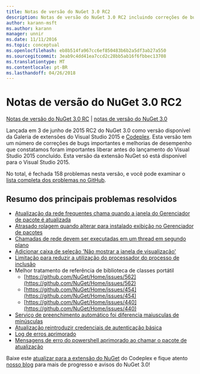 ```yaml
---
title: Notas de versão do NuGet 3.0 RC2
description: Notas de versão do NuGet 3.0 RC2 incluindo correções de bugs, problemas conhecidos, recursos adicionados e DCRs.
author: karann-msft
ms.author: karann
manager: unnir
ms.date: 11/11/2016
ms.topic: conceptual
ms.openlocfilehash: eb8b514fa967cc6ef850483b6b2a5df3ab27a550
ms.sourcegitcommit: 3eab9c4dd41ea7ccd2c28bb5ab16f6fbbec13708
ms.translationtype: MT
ms.contentlocale: pt-BR
ms.lasthandoff: 04/26/2018
---
```

# <a name="nuget-30-rc2-release-notes"></a>Notas de versão do NuGet 3.0 RC2

[Notas de versão do NuGet 3.0 RC](../release-notes/nuget-3.0-RC.md) | [notas de versão do NuGet 3.0](../release-notes/nuget-3.0.0.md)

Lançada em 3 de junho de 2015 RC2 do NuGet 3.0 como versão disponível da Galeria de extensões do Visual Studio 2015 e [Codeplex](https://nuget.codeplex.com/releases/view/615507). Esta versão tem um número de correções de bugs importantes e melhorias de desempenho que constatamos foram importantes liberar antes do lançamento do Visual Studio 2015 concluído. Esta versão da extensão NuGet só está disponível para o Visual Studio 2015.

No total, é fechada 158 problemas nesta versão, e você pode examinar o [lista completa dos problemas no GitHub](https://github.com/NuGet/Home/issues?utf8=%E2%9C%93&q=is%3Aclosed+milestone%3A3.0.0-RTM+sort%3Aupdated-asc+updated%3A%3C%3D2015-06-01).

## <a name="summary-of-top-issues-resolved"></a>Resumo dos principais problemas resolvidos

* [Atualização da rede frequentes chama quando a janela do Gerenciador de pacote é atualizada](https://github.com/NuGet/Home/issues/515)
* [Atrasado rolagem quando alterar para instalado exibição no Gerenciador de pacotes](https://github.com/NuGet/Home/issues/519)
* [Chamadas de rede devem ser executadas em um thread em segundo plano](https://github.com/NuGet/Home/issues/516)
* [Adicionar caixa de seleção 'Não mostrar a janela de visualização'](https://github.com/NuGet/Home/issues/566)
* [Limitação para reduzir a utilização do processador do processo de inclusão](https://github.com/NuGet/Home/issues/356)
* Melhor tratamento de referência de biblioteca de classes portátil
    * [https://github.com/NuGet/Home/issues/562](https://github.com/NuGet/Home/issues/562)
    * [https://github.com/NuGet/Home/issues/454](https://github.com/NuGet/Home/issues/454)
    * [https://github.com/NuGet/Home/issues/440](https://github.com/NuGet/Home/issues/440)
* [Serviço de preenchimento automático foi diferencia maiusculas de minúsculas](https://github.com/NuGet/Home/issues/198)
* [Atualização reintroduzir credenciais de autenticação básica](https://github.com/NuGet/Home/issues/456)
* [Log de erros aprimorado](https://github.com/NuGet/Home/issues/407)
* [Mensagens de erro do powershell aprimorado ao chamar o pacote de atualização](https://github.com/NuGet/Home/issues/5)

Baixe este [atualizar para a extensão do NuGet](https://nuget.codeplex.com/releases/view/615507) do Codeplex e fique atento [nosso blog](http://blog.nuget.org) para mais de progresso e avisos do NuGet 3.0!